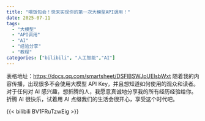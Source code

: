 ```yaml
---
title: "喂饭包会！快来实现你的第一次大模型API调用！"
date: 2025-07-11
tags:
  - "大模型"
  - "API调用"
  - "AI"
  - "经验分享"
  - "教程"
categories: ["bilibili", "人工智能","AI"]
---
```


表格地址：https://docs.qq.com/smartsheet/DSFlBSWJpUElsbWxt
随着我的内容传播，出现很多不会使用大模型 API Key，并且想知道如何使用的观众和读者。
对于任何对 AI 感兴趣，想折腾的人，我愿意真诚地分享我的所有经历经验给你。
折腾 AI 很快乐，试着用 AI 点缀我们的生活会很开心，享受这个时代吧。

{{< bilibili BV1FRuTzwEig >}}